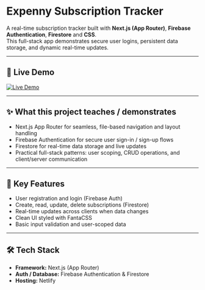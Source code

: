 # Expenny Subscription Tracker

A real-time subscription tracker built with **Next.js (App Router)**, **Firebase Authentication**, **Firestore** and **CSS**.  
This full-stack app demonstrates secure user logins, persistent data storage, and dynamic real-time updates.

---

## 🚀 Live Demo

<a href="https://expennytracker.netlify.app/" target="_blank">
  <img src="https://img.shields.io/badge/Live%20App-Visit-brightgreen?style=for-the-badge&logo=netlify" alt="Live Demo">
</a>

---

## ✨ What this project teaches / demonstrates
- Next.js App Router for seamless, file-based navigation and layout handling  
- Firebase Authentication for secure user sign-in / sign-up flows  
- Firestore for real-time data storage and live updates  
- Practical full-stack patterns: user scoping, CRUD operations, and client/server communication

---

## 🔑 Key Features
- User registration and login (Firebase Auth)  
- Create, read, update, delete subscriptions (Firestore)  
- Real-time updates across clients when data changes  
- Clean UI styled with FantaCSS  
- Basic input validation and user-scoped data

---

## 🛠 Tech Stack
- **Framework:** Next.js (App Router)  
- **Auth / Database:** Firebase Authentication & Firestore   
- **Hosting:** Netlify
